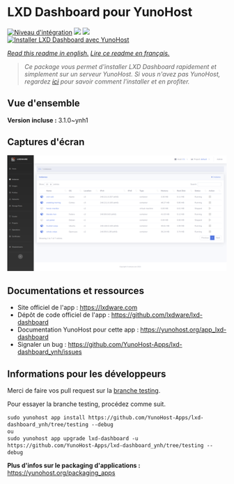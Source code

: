 # LXD Dashboard pour YunoHost

[![Niveau d'intégration](https://dash.yunohost.org/integration/lxd-dashboard.svg)](https://dash.yunohost.org/appci/app/lxd-dashboard) ![](https://ci-apps.yunohost.org/ci/badges/lxd-dashboard.status.svg) ![](https://ci-apps.yunohost.org/ci/badges/lxd-dashboard.maintain.svg)  
[![Installer LXD Dashboard avec YunoHost](https://install-app.yunohost.org/install-with-yunohost.svg)](https://install-app.yunohost.org/?app=lxd-dashboard)

*[Read this readme in english.](./README.md)*
*[Lire ce readme en français.](./README_fr.md)*

> *Ce package vous permet d'installer LXD Dashboard rapidement et simplement sur un serveur YunoHost.
Si vous n'avez pas YunoHost, regardez [ici](https://yunohost.org/#/install) pour savoir comment l'installer et en profiter.*

## Vue d'ensemble



**Version incluse :** 3.1.0~ynh1



## Captures d'écran

![](./doc/screenshots/screenshot01.png)

## Documentations et ressources

* Site officiel de l'app : https://lxdware.com
* Dépôt de code officiel de l'app : https://github.com/lxdware/lxd-dashboard
* Documentation YunoHost pour cette app : https://yunohost.org/app_lxd-dashboard
* Signaler un bug : https://github.com/YunoHost-Apps/lxd-dashboard_ynh/issues

## Informations pour les développeurs

Merci de faire vos pull request sur la [branche testing](https://github.com/YunoHost-Apps/lxd-dashboard_ynh/tree/testing).

Pour essayer la branche testing, procédez comme suit.
```
sudo yunohost app install https://github.com/YunoHost-Apps/lxd-dashboard_ynh/tree/testing --debug
ou
sudo yunohost app upgrade lxd-dashboard -u https://github.com/YunoHost-Apps/lxd-dashboard_ynh/tree/testing --debug
```

**Plus d'infos sur le packaging d'applications :** https://yunohost.org/packaging_apps